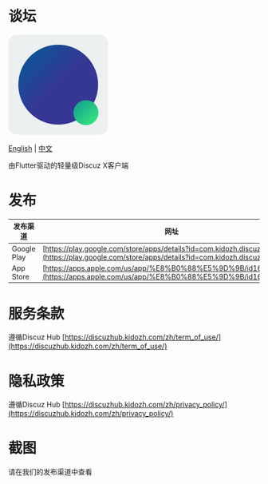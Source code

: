 # 谈坛

![ICON](./assets/icon/icon.png)

[English](./README.md) | [中文](./README_zh.md)

由Flutter驱动的轻量级Discuz X客户端

# 发布

| 发布渠道 | 网址 |
|---|---|
| Google Play | [https://play.google.com/store/apps/details?id=com.kidozh.discuz_flutter](https://play.google.com/store/apps/details?id=com.kidozh.discuz_flutter) |
| App Store | [https://apps.apple.com/us/app/%E8%B0%88%E5%9D%9B/id1601703772](https://apps.apple.com/us/app/%E8%B0%88%E5%9D%9B/id1601703772) |

# 服务条款

遵循Discuz Hub [https://discuzhub.kidozh.com/zh/term_of_use/](https://discuzhub.kidozh.com/zh/term_of_use/)

# 隐私政策

遵循Discuz Hub [https://discuzhub.kidozh.com/zh/privacy_policy/](https://discuzhub.kidozh.com/zh/privacy_policy/)

# 截图

请在我们的发布渠道中查看